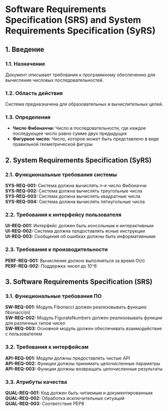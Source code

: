 # Software Requirements Specification (SRS) and System Requirements Specification (SyRS)

## 1. Введение
### 1.1. Назначение
Документ описывает требования к программному обеспечению для вычисления числовых последовательностей.

### 1.2. Область действия
Система предназначена для образовательных и вычислительных целей.

### 1.3. Определения
- **Число Фибоначчи:** Число в последовательности, где каждое последующее число равно сумме двух предыдущих
- **Фигурное число:** Число, которое может быть представлено в виде правильной геометрической фигуры

## 2. System Requirements Specification (SyRS)

### 2.1. Функциональные требования системы
**SYS-REQ-001:** Система должна вычислять n-е число Фибоначчи  
**SYS-REQ-002:** Система должна вычислять треугольные числа  
**SYS-REQ-003:** Система должна вычислять квадратные числа  
**SYS-REQ-004:** Система должна вычислять пятиугольные числа  

### 2.2. Требования к интерфейсу пользователя
**UI-REQ-001:** Интерфейс должен быть консольным и интерактивным  
**UI-REQ-002:** Система должна предоставлять ясные инструкции  
**UI-REQ-003:** Сообщения об ошибках должны быть информативными  

### 2.3. Требования к производительности
**PERF-REQ-001:** Вычисление должно выполняться за время O(n)  
**PERF-REQ-002:** Поддержка чисел до 10^6  

## 3. Software Requirements Specification (SRS)

### 3.1. Функциональные требования ПО
**SW-REQ-001:** Модуль Fibonacci должен реализовывать функцию fibonacci(n)  
**SW-REQ-002:** Модуль FigurateNumbers должен реализовывать функции для различных типов чисел  
**SW-REQ-003:** Основной модуль должен обеспечивать взаимодействие с пользователем  

### 3.2. Требования к интерфейсам
**API-REQ-001:** Модули должны предоставлять чистые API  
**API-REQ-002:** Функции должны принимать целочисленные параметры  
**API-REQ-003:** Функции должны возвращать целочисленные результаты  

### 3.3. Атрибуты качества
**QUAL-REQ-001:** Код должен быть читаемым и документированным  
**QUAL-REQ-002:** Обработка исключительных ситуаций  
**QUAL-REQ-003:** Соответствие PEP8
